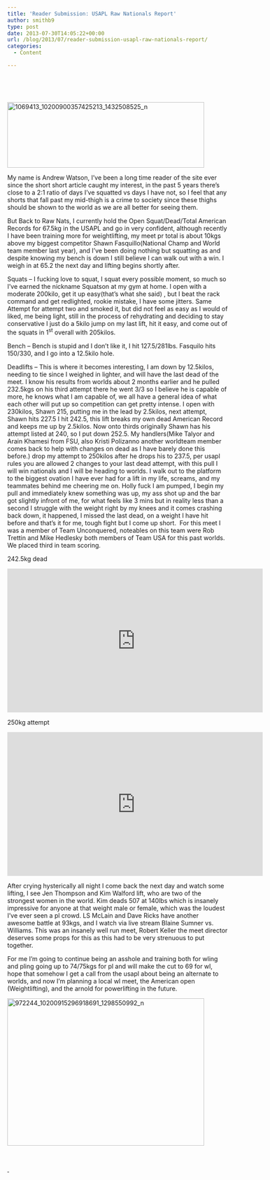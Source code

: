 ```yaml
---
title: 'Reader Submission: USAPL Raw Nationals Report'
author: smithb9
type: post
date: 2013-07-30T14:05:22+00:00
url: /blog/2013/07/reader-submission-usapl-raw-nationals-report/
categories:
  - Content

---
```

&nbsp;

&nbsp;

[<img alt="1069413_10200900357425213_1432508525_n" src="/2013/07/1069413_10200900357425213_1432508525_n-450x150.jpg" width="450" height="150" />][1]

My name is Andrew Watson, I’ve been a long time reader of the site ever since the short short article caught my interest, in the past 5 years there’s close to a 2:1 ratio of days I’ve squatted vs days I have not, so I feel that any shorts that fall past my mid-thigh is a crime to society since these thighs should be shown to the world as we are all better for seeing them.

But Back to Raw Nats, I currently hold the Open Squat/Dead/Total American Records for 67.5kg in the USAPL and go in very confident, although recently I have been training more for weightlifting, my meet pr total is about 10kgs above my biggest competitor Shawn Fasquillo(National Champ and World team member last year), and I’ve been doing nothing but squatting as and despite knowing my bench is down I still believe I can walk out with a win. I weigh in at 65.2 the next day and lifting begins shortly after.

Squats – I fucking love to squat, I squat every possible moment, so much so I’ve earned the nickname Squatson at my gym at home. I open with a moderate 200kilo, get it up easy(that’s what she said) , but I beat the rack command and get redlighted, rookie mistake, I have some jitters. Same Attempt for attempt two and smoked it, but did not feel as easy as I would of liked, me being light, still in the process of rehydrating and deciding to stay conservative I just do a 5kilo jump on my last lift, hit it easy, and come out of the squats in 1<sup>st</sup> overall with 205kilos.

Bench – Bench is stupid and I don’t like it, I hit 127.5/281lbs. Fasquilo hits 150/330, and I go into a 12.5kilo hole.

Deadlifts – This is where it becomes interesting, I am down by 12.5kilos, needing to tie since I weighed in lighter, and will have the last dead of the meet. I know his results from worlds about 2 months earlier and he pulled 232.5kgs on his third attempt there he went 3/3 so I believe he is capable of more, he knows what I am capable of, we all have a general idea of what each other will put up so competition can get pretty intense. I open with 230kilos, Shawn 215, putting me in the lead by 2.5kilos, next attempt, Shawn hits 227.5 I hit 242.5, this lift breaks my own dead American Record and keeps me up by 2.5kilos. Now onto thirds originally Shawn has his attempt listed at 240, so I put down 252.5. My handlers(Mike Talyor and Arain Khamesi from FSU, also Kristi Polizanno another worldteam member comes back to help with changes on dead as I have barely done this before.) drop my attempt to 250kilos after he drops his to 237.5, per usapl rules you are allowed 2 changes to your last dead attempt, with this pull I will win nationals and I will be heading to worlds. I walk out to the platform to the biggest ovation I have ever had for a lift in my life, screams, and my teammates behind me cheering me on. Holly fuck I am pumped, I begin my pull and immediately knew something was up, my ass shot up and the bar got slightly infront of me, for what feels like 3 mins but in reality less than a second I struggle with the weight right by my knees and it comes crashing back down, it happened, I missed the last dead, on a weight I have hit before and that’s it for me, tough fight but I come up short.  For this meet I was a member of Team Unconquered, noteables on this team were Rob Trettin and Mike Hedlesky both members of Team USA for this past worlds. We placed third in team scoring.

242.5kg dead

<span class="embed-youtube" style="text-align:center; display: block;"><iframe class='youtube-player' type='text/html' width='584' height='329' src='https://www.youtube.com/embed/FJTN92-Yj-E?version=3&#038;rel=1&#038;fs=1&#038;autohide=2&#038;showsearch=0&#038;showinfo=1&#038;iv_load_policy=1&#038;wmode=transparent' allowfullscreen='true' style='border:0;'></iframe></span>

250kg attempt

<span class="embed-youtube" style="text-align:center; display: block;"><iframe class='youtube-player' type='text/html' width='584' height='329' src='https://www.youtube.com/embed/07ajcbHiluQ?version=3&#038;rel=1&#038;fs=1&#038;autohide=2&#038;showsearch=0&#038;showinfo=1&#038;iv_load_policy=1&#038;wmode=transparent' allowfullscreen='true' style='border:0;'></iframe></span>

After crying hysterically all night I come back the next day and watch some lifting, I see Jen Thompson and Kim Walford lift, who are two of the strongest women in the world. Kim deads 507 at 140lbs which is insanely impressive for anyone at that weight male or female, which was the loudest I’ve ever seen a pl crowd. LS McLain and Dave Ricks have another awesome battle at 93kgs, and I watch via live stream Blaine Sumner vs. Williams. This was an insanely well run meet, Robert Keller the meet director deserves some props for this as this had to be very strenuous to put together.

For me I’m going to continue being an asshole and training both for wling and pling going up to 74/75kgs for pl and will make the cut to 69 for wl, hope that somehow I get a call from the usapl about being an alternate to worlds, and now I’m planning a local wl meet, the American open (Weightlifting), and the arnold for powerlifting in the future.

[<img data-attachment-id="9466" data-permalink="/blog/2013/07/reader-submission-usapl-raw-nationals-report/972244_10200915296918691_1298550992_n/" data-orig-file="/2013/07/972244_10200915296918691_1298550992_n.jpg" data-orig-size="960,720" data-comments-opened="1" data-image-meta="{&quot;aperture&quot;:&quot;0&quot;,&quot;credit&quot;:&quot;&quot;,&quot;camera&quot;:&quot;&quot;,&quot;caption&quot;:&quot;&quot;,&quot;created_timestamp&quot;:&quot;0&quot;,&quot;copyright&quot;:&quot;&quot;,&quot;focal_length&quot;:&quot;0&quot;,&quot;iso&quot;:&quot;0&quot;,&quot;shutter_speed&quot;:&quot;0&quot;,&quot;title&quot;:&quot;&quot;}" data-image-title="972244_10200915296918691_1298550992_n" data-image-description="" data-medium-file="/2013/07/972244_10200915296918691_1298550992_n-200x150.jpg" data-large-file="/2013/07/972244_10200915296918691_1298550992_n-450x337.jpg" class="alignnone size-large wp-image-9466" alt="972244_10200915296918691_1298550992_n" src="/2013/07/972244_10200915296918691_1298550992_n-450x337.jpg" width="450" height="337" srcset="/2013/07/972244_10200915296918691_1298550992_n-450x337.jpg 450w, /2013/07/972244_10200915296918691_1298550992_n-150x112.jpg 150w, /2013/07/972244_10200915296918691_1298550992_n-200x150.jpg 200w, /2013/07/972244_10200915296918691_1298550992_n-400x300.jpg 400w, /2013/07/972244_10200915296918691_1298550992_n.jpg 960w" sizes="(max-width: 450px) 100vw, 450px" />][2]

&nbsp;

<a href="http://www.youtube.com/watch?v=FJTN92-Yj-E" target="_blank"> </a>

 [1]: /2013/07/1069413_10200900357425213_1432508525_n.jpg
 [2]: /2013/07/972244_10200915296918691_1298550992_n.jpg